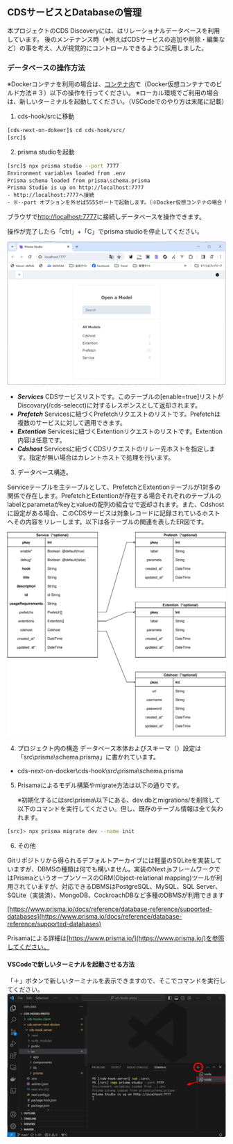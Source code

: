 ## CDSサービスとDatabaseの管理
本プロジェクトのCDS Discoveryには、はリレーショナルデータベースを利用しています。
後のメンテナンス時（※例えばCDSサービスの追加や削除・編集など）の事を考え、人が視覚的にコントロールできるように採用しました。

### データベースの操作方法
※Dockerコンテナを利用の場合は、[コンテナ内](./build_docker.md#3)で（Docker仮想コンテナでのビルド方法＃３）以下の操作を行ってください。
※ローカル環境でご利用の場合は、新しいターミナルを起動してください。（VSCodeでのやり方は末尾に記載）

1. cds-hook/srcに移動
```bash
[cds-next-on-dokeer]$ cd cds-hook/src/
[src]$
```
2. prisma studioを起動
```bash
[src]$ npx prisma studio --port 7777
Environment variables loaded from .env
Prisma schema loaded from prisma\schema.prisma
Prisma Studio is up on http://localhost:7777
- http://localhost:7777へ接続
- ※--port オプションを外せば5555ポートで起動します。（※Docker仮想コンテナの場合「docker-compose.yml」に記載のPORTS設定の調整が必要です。
```

ブラウザで[http://localhost:7777](http://localhost:7777)に接続しデータベースを操作できます。

操作が完了したら「ctrl」+「C」でprisma studioを停止してください。

![prisama studio](img/database01-0001.png)
   - ***Services*** CDSサービスリストです。このテーブルの[enable=true]リストがDiscovary(/cds-selecct)に対するレスポンスとして返却されます。
   - ***Prefetch*** Servicesに紐づくPrefetchリクエストのリストです。Prefetchは複数のサービスに対して適用できます。
   - ***Extention*** Servicesに紐づくExtentionリクエストのリストです。Extention内容は任意です。
   - ***Cdshost*** Servicesに紐づくCDSリクエストのリレー先ホストを指定します。指定が無い場合はカレントホストで処理を行います。
3. データベース構造。
   
Serviceテーブルを主テーブルとして、PrefetchとExtentionテーブルが1対多の関係で存在します。PrefetchとExtentionが存在する場合それぞれのテーブルのlabelとparametaがkeyとvalueの配列の組合せで返却されます。また、Cdshostに設定がある場合、このCDSサービスは対象レコードに記録されているホストへその内容をリレーします。以下は各テーブルの関連を表したER図です。

![cds-hook-ER](img/cds-hook-ER.svg)  

4. プロジェクト内の構造
データベース本体およびスキーマ（）設定は「src\prisma\schema.prisma」に書かれています。

- cds-next-on-docker\cds-hook\src\prisma\schema.prisma

5. Prisamaによるモデル構築やmigrate方法は以下の通りです。
   
   ※初期化するにはsrc\prisma\以下にある、dev.dbとmigrations/を削除して以下のコマンドを実行してください。但し、既存のテーブル情報は全て失われます。
```bash
[src]> npx prisma migrate dev --name init
```


6. その他

Gitリポジトリから得られるデフォルトアーカイブには軽量のSQLiteを実装していますが、DBMSの種類は何でも構いません。実装のNext.jsフレームワークではPrismaというオープンソースのORM(Object-relational mapping)ツールが利用されていますが、対応できるDBMSはPostgreSQL、MySQL、SQL Server、SQLite（実装済）、MongoDB、CockroachDBなど多種のDBMSが利用できます

[https://www.prisma.io/docs/reference/database-reference/supported-databases](https://www.prisma.io/docs/reference/database-reference/supported-databases)


Prisamaによる詳細は[https://www.prisma.io/](https://www.prisma.io/)を参照してください。


#### VSCodeで新しいターミナルを起動させる方法
「＋」ボタンで新しいターミナルを表示できますので、そこでコマンドを実行してください。
![Vscode](img/database01-0003.png)
